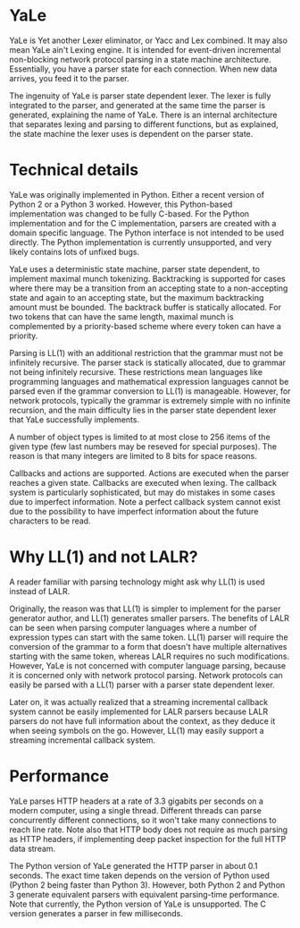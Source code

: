 # YaLe

YaLe is Yet another Lexer eliminator, or Yacc and Lex combined. It may also
mean YaLe ain't Lexing engine. It is intended for event-driven incremental
non-blocking network protocol parsing in a state machine architecture.
Essentially, you have a parser state for each connection. When new data
arrives, you feed it to the parser.

The ingenuity of YaLe is parser state dependent lexer. The lexer is fully
integrated to the parser, and generated at the same time the parser is
generated, explaining the name of YaLe. There is an internal architecture that
separates lexing and parsing to different functions, but as explained, the
state machine the lexer uses is dependent on the parser state.

# Technical details

YaLe was originally implemented in Python. Either a recent version of Python 2
or a Python 3 worked. However, this Python-based implementation was changed to
be fully C-based. For the Python implementation and for the C implementation,
parsers are created with a domain specific language. The Python interface is
not intended to be used directly. The Python implementation is currently
unsupported, and very likely contains lots of unfixed bugs.

YaLe uses a deterministic state machine, parser state dependent, to implement
maximal munch tokenizing. Backtracking is supported for cases where there may
be a transition from an accepting state to a non-accepting state and again to
an accepting state, but the maximum backtracking amount must be bounded. The
backtrack buffer is statically allocated. For two tokens that can have the same
length, maximal munch is complemented by a priority-based scheme where every
token can have a priority.

Parsing is LL(1) with an additional restriction that the grammar must not be
infinitely recursive. The parser stack is statically allocated, due to grammar
not being infinitely recursive. These restrictions mean languages like
programming languages and mathematical expression languages cannot be parsed
even if the grammar conversion to LL(1) is manageable. However, for network
protocols, typically the grammar is extremely simple with no infinite
recursion, and the main difficulty lies in the parser state dependent lexer
that YaLe successfully implements.

A number of object types is limited to at most close to 256 items of the given
type (few last numbers may be reseved for special purposes). The reason is that
many integers are limited to 8 bits for space reasons.

Callbacks and actions are supported. Actions are executed when the parser
reaches a given state. Callbacks are executed when lexing. The callback system
is particularly sophisticated, but may do mistakes in some cases due to
imperfect information. Note a perfect callback system cannot exist due to the
possibility to have imperfect information about the future characters to be
read.

# Why LL(1) and not LALR?

A reader familiar with parsing technology might ask why LL(1) is used instead
of LALR.

Originally, the reason was that LL(1) is simpler to implement for the parser
generator author, and LL(1) generates smaller parsers. The benefits of LALR can
be seen when parsing computer languages where a number of expression types can
start with the same token. LL(1) parser will require the conversion of the
grammar to a form that doesn't have multiple alternatives starting with the
same token, whereas LALR requires no such modifications. However, YaLe is not
concerned with computer language parsing, because it is concerned only with
network protocol parsing. Network protocols can easily be parsed with a LL(1)
parser with a parser state dependent lexer.

Later on, it was actually realized that a streaming incremental callback system
cannot be easily implemented for LALR parsers because LALR parsers do not have
full information about the context, as they deduce it when seeing symbols on
the go. However, LL(1) may easily support a streaming incremental callback
system.

# Performance

YaLe parses HTTP headers at a rate of 3.3 gigabits per seconds on a modern
computer, using a single thread. Different threads can parse concurrently
different connections, so it won't take many connections to reach line rate.
Note also that HTTP body does not require as much parsing as HTTP headers, if
implementing deep packet inspection for the full HTTP data stream.

The Python version of YaLe generated the HTTP parser in about 0.1 seconds. The
exact time taken depends on the version of Python used (Python 2 being faster
than Python 3). However, both Python 2 and Python 3 generate equivalent parsers
with equivalent parsing-time performance. Note that currently, the Python
version of YaLe is unsupported. The C version generates a parser in few
milliseconds.
